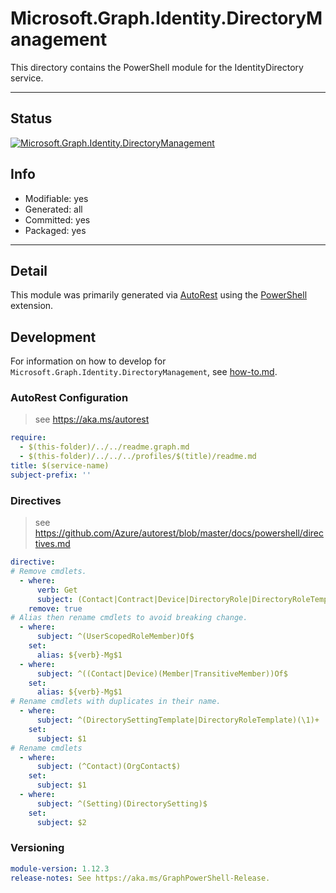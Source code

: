 <!-- region Generated -->
# Microsoft.Graph.Identity.DirectoryManagement
This directory contains the PowerShell module for the IdentityDirectory service.

---
## Status
[![Microsoft.Graph.Identity.DirectoryManagement](https://img.shields.io/powershellgallery/v/Microsoft.Graph.Identity.DirectoryManagement.svg?style=flat-square&label=Microsoft.Graph.Identity.DirectoryManagement "Microsoft.Graph.Identity.DirectoryManagement")](https://www.powershellgallery.com/packages/Microsoft.Graph.Identity.DirectoryManagement/)

## Info
- Modifiable: yes
- Generated: all
- Committed: yes
- Packaged: yes

---
## Detail
This module was primarily generated via [AutoRest](https://github.com/Azure/autorest) using the [PowerShell](https://github.com/Azure/autorest.powershell) extension.

## Development
For information on how to develop for `Microsoft.Graph.Identity.DirectoryManagement`, see [how-to.md](how-to.md).
<!-- endregion -->

### AutoRest Configuration

> see https://aka.ms/autorest

``` yaml
require:
  - $(this-folder)/../../readme.graph.md
  - $(this-folder)/../../../profiles/$(title)/readme.md
title: $(service-name)
subject-prefix: ''
```

### Directives

> see https://github.com/Azure/autorest/blob/master/docs/powershell/directives.md

``` yaml
directive:
# Remove cmdlets.
  - where:
      verb: Get
      subject: (Contact|Contract|Device|DirectoryRole|DirectoryRoleTemplate|Organization)AvailableExtensionProperty
    remove: true
# Alias then rename cmdlets to avoid breaking change.
  - where:
      subject: ^(UserScopedRoleMember)Of$
    set:
      alias: ${verb}-Mg$1
  - where:
      subject: ^((Contact|Device)(Member|TransitiveMember))Of$
    set:
      alias: ${verb}-Mg$1
# Rename cmdlets with duplicates in their name.
  - where:
      subject: ^(DirectorySettingTemplate|DirectoryRoleTemplate)(\1)+
    set:
      subject: $1
# Rename cmdlets
  - where:
      subject: (^Contact)(OrgContact$)
    set:
      subject: $1
  - where:
      subject: ^(Setting)(DirectorySetting)$
    set:
      subject: $2
```
### Versioning

``` yaml
module-version: 1.12.3
release-notes: See https://aka.ms/GraphPowerShell-Release.
```
